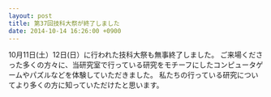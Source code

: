 ```yaml
---
layout: post
title: 第37回技科大祭が終了しました
date: 2014-10-14 16:26:00 +0900
---
```


10月11日(土）12日(日）に行われた技科大祭も無事終了しました。
ご来場くださった多くの方々に、当研究室で行っている研究をモチーフにしたコンピュータゲームやパズルなどを体験していただきました。
私たちの行っている研究についてより多くの方に知っていただけたと思います。